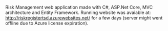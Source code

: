 Risk Management web application made with C#, ASP.Net Core, MVC architecture and Entity Framework. Running website was avaiable at: http://riskregistertsd.azurewebsites.net/ for a few days (server might went offline due to Azure license expiration).
